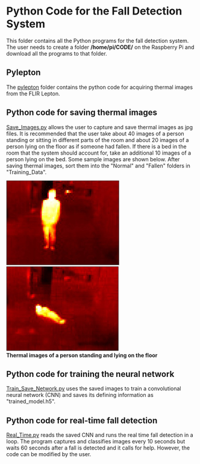 # Python Code for the Fall Detection System
This folder contains all the Python programs for the fall detection system. The user needs to create a folder **/home/pi/CODE/** on the Raspberry Pi and download all the programs to that folder.

## Pylepton
The [pylepton](https://github.com/vsv04/Fall-Detection-System/tree/master/CODE/pylepton) folder contains the python code for acquiring thermal images from the FLIR Lepton.

## Python code for saving thermal images
[Save_Images.py](https://github.com/vsv04/Fall-Detection-System/blob/master/CODE/Save_Images.py) allows the user to capture and save thermal images as jpg files. It is recommended that the user take about 40 images of a person standing or sitting in different parts of the room and about 20 images of a person lying on the floor as if someone had fallen.  If there is a bed in the room that the system should account for, take an additional 10 images of a person lying on the bed. Some sample images are shown below. After saving thermal images, sort them into the "Normal" and "Fallen" folders in "Training_Data".

![](https://github.com/vsv04/Fall-Detection-System/blob/master/CODE/Images/StandingSmall.jpg)
![](https://github.com/vsv04/Fall-Detection-System/blob/master/CODE/Images/FallenSmall.jpg)<br/>
**Thermal images of a person standing and lying on the floor**

## Python code for training the neural network
[Train_Save_Network.py](https://github.com/vsv04/Fall-Detection-System/blob/master/CODE/Train_Save_Network.py) uses the saved images to train a convolutional neural network (CNN) and saves its defining information as "trained_model.h5". 

## Python code for real-time fall detection
[Real_Time.py](https://github.com/vsv04/Fall-Detection-System/blob/master/CODE/Real_Time.py) reads the saved CNN and runs the real time fall detection in a loop. The program captures and classifies images every 10 seconds but waits 60 seconds after a fall is detected and it calls for help. However, the code can be modified by the user. 
